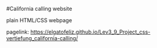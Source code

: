 #California calling website

plain HTML/CSS webpage

pagelink: https://elgatofeliz.github.io/Lev3_9_Project_css-vertiefung_california-calling/
